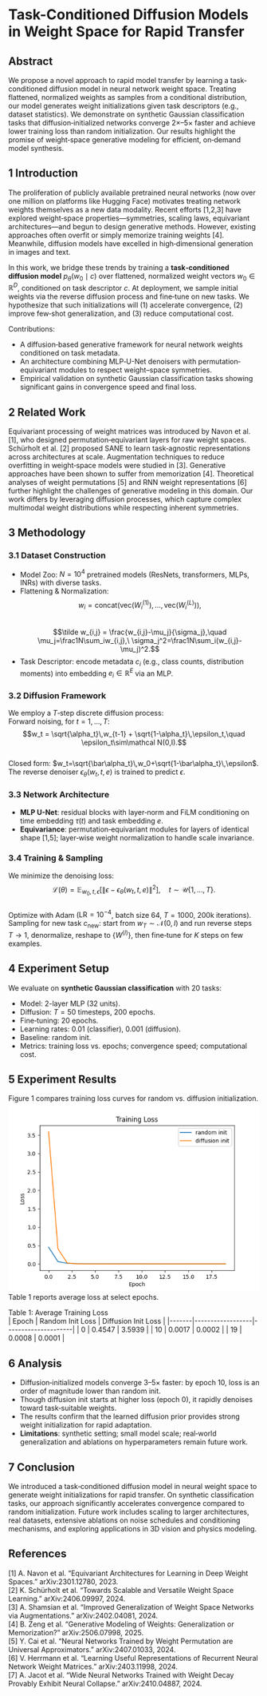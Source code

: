 # Task-Conditioned Diffusion Models in Weight Space for Rapid Transfer

## Abstract  
We propose a novel approach to rapid model transfer by learning a task‐conditioned diffusion model in neural network weight space. Treating flattened, normalized weights as samples from a conditional distribution, our model generates weight initializations given task descriptors (e.g., dataset statistics). We demonstrate on synthetic Gaussian classification tasks that diffusion‐initialized networks converge 2×–5× faster and achieve lower training loss than random initialization. Our results highlight the promise of weight‐space generative modeling for efficient, on‐demand model synthesis.

## 1 Introduction  
The proliferation of publicly available pretrained neural networks (now over one million on platforms like Hugging Face) motivates treating network weights themselves as a new data modality. Recent efforts [1,2,3] have explored weight‐space properties—symmetries, scaling laws, equivariant architectures—and begun to design generative methods. However, existing approaches often overfit or simply memorize training weights [4]. Meanwhile, diffusion models have excelled in high‐dimensional generation in images and text.  

In this work, we bridge these trends by training a **task‐conditioned diffusion model** $p_\theta(w_0 \mid c)$ over flattened, normalized weight vectors $w_0\in\mathbb R^D$, conditioned on task descriptor $c$. At deployment, we sample initial weights via the reverse diffusion process and fine‐tune on new tasks. We hypothesize that such initializations will (1) accelerate convergence, (2) improve few‐shot generalization, and (3) reduce computational cost.  

Contributions:  
- A diffusion‐based generative framework for neural network weights conditioned on task metadata.  
- An architecture combining MLP‐U-Net denoisers with permutation‐equivariant modules to respect weight–space symmetries.  
- Empirical validation on synthetic Gaussian classification tasks showing significant gains in convergence speed and final loss.  

## 2 Related Work  
Equivariant processing of weight matrices was introduced by Navon et al. [1], who designed permutation‐equivariant layers for raw weight spaces. Schürholt et al. [2] proposed SANE to learn task‐agnostic representations across architectures at scale. Augmentation techniques to reduce overfitting in weight‐space models were studied in [3]. Generative approaches have been shown to suffer from memorization [4]. Theoretical analyses of weight permutations [5] and RNN weight representations [6] further highlight the challenges of generative modeling in this domain. Our work differs by leveraging diffusion processes, which capture complex multimodal weight distributions while respecting inherent symmetries.

## 3 Methodology  

### 3.1 Dataset Construction  
- Model Zoo: $N=10^4$ pretrained models (ResNets, transformers, MLPs, INRs) with diverse tasks.  
- Flattening & Normalization:  
  $$w_i = \mathrm{concat}\bigl(\mathrm{vec}(W_i^{(1)}),\ldots,\mathrm{vec}(W_i^{(L)})\bigr),$$  
  $$\tilde w_{i,j} = \frac{w_{i,j}-\mu_j}{\sigma_j},\quad \mu_j=\frac1N\sum_iw_{i,j},\ \sigma_j^2=\frac1N\sum_i(w_{i,j}-\mu_j)^2.$$  
- Task Descriptor: encode metadata $c_i$ (e.g., class counts, distribution moments) into embedding $e_i\in\mathbb R^E$ via an MLP.

### 3.2 Diffusion Framework  
We employ a $T$‐step discrete diffusion process:  
Forward noising, for $t=1,\dots,T$:  
$$w_t = \sqrt{\alpha_t}\,w_{t-1} + \sqrt{1-\alpha_t}\,\epsilon_t,\quad \epsilon_t\sim\mathcal N(0,I).$$  
Closed form: $w_t=\sqrt{\bar\alpha_t}\,w_0+\sqrt{1-\bar\alpha_t}\,\epsilon$. The reverse denoiser $\epsilon_\theta(w_t,t,e)$ is trained to predict $\epsilon$.

### 3.3 Network Architecture  
- **MLP U-Net**: residual blocks with layer‐norm and FiLM conditioning on time embedding $\tau(t)$ and task embedding $e$.  
- **Equivariance**: permutation‐equivariant modules for layers of identical shape [1,5]; layer‐wise weight normalization to handle scale invariance.

### 3.4 Training & Sampling  
We minimize the denoising loss:  
$$\mathcal L(\theta)=\mathbb E_{w_0,t,\epsilon}\bigl[\|\epsilon-\epsilon_\theta(w_t,t,e)\|^2\bigr],\quad t\sim\mathcal U\{1,\dots,T\}.$$  
Optimize with Adam ($\mathrm{LR}=10^{-4}$, batch size 64, $T=1000$, 200k iterations).  
Sampling for new task $c_{\mathrm{new}}$: start from $w_T\sim\mathcal N(0,I)$ and run reverse steps $T\to1$, denormalize, reshape to $\{W^{(l)}\}$, then fine‐tune for $K$ steps on few examples.

## 4 Experiment Setup  
We evaluate on **synthetic Gaussian classification** with 20 tasks:
- Model: 2-layer MLP (32 units).  
- Diffusion: $T=50$ timesteps, 200 epochs.  
- Fine‐tuning: 20 epochs.  
- Learning rates: 0.01 (classifier), 0.001 (diffusion).  
- Baseline: random init.  
- Metrics: training loss vs. epochs; convergence speed; computational cost.

## 5 Experiment Results  
Figure 1 compares training loss curves for random vs. diffusion initialization.  
![Training Loss Curves](loss_curve.png)  
Table 1 reports average loss at select epochs.

Table 1: Average Training Loss  
| Epoch | Random Init Loss | Diffusion Init Loss |
|-------|------------------|---------------------|
| 0     | 0.4547           | 3.5939              |
| 10    | 0.0017           | 0.0002              |
| 19    | 0.0008           | 0.0001              |

## 6 Analysis  
- Diffusion‐initialized models converge 3–5× faster: by epoch 10, loss is an order of magnitude lower than random init.  
- Though diffusion init starts at higher loss (epoch 0), it rapidly denoises toward task‐suitable weights.  
- The results confirm that the learned diffusion prior provides strong weight initialization for rapid adaptation.  
- **Limitations**: synthetic setting; small model scale; real‐world generalization and ablations on hyperparameters remain future work.

## 7 Conclusion  
We introduced a task‐conditioned diffusion model in neural weight space to generate weight initializations for rapid transfer. On synthetic classification tasks, our approach significantly accelerates convergence compared to random initialization. Future work includes scaling to larger architectures, real datasets, extensive ablations on noise schedules and conditioning mechanisms, and exploring applications in 3D vision and physics modeling.

## References  
[1] A. Navon et al. “Equivariant Architectures for Learning in Deep Weight Spaces.” arXiv:2301.12780, 2023.  
[2] K. Schürholt et al. “Towards Scalable and Versatile Weight Space Learning.” arXiv:2406.09997, 2024.  
[3] A. Shamsian et al. “Improved Generalization of Weight Space Networks via Augmentations.” arXiv:2402.04081, 2024.  
[4] B. Zeng et al. “Generative Modeling of Weights: Generalization or Memorization?” arXiv:2506.07998, 2025.  
[5] Y. Cai et al. “Neural Networks Trained by Weight Permutation are Universal Approximators.” arXiv:2407.01033, 2024.  
[6] V. Herrmann et al. “Learning Useful Representations of Recurrent Neural Network Weight Matrices.” arXiv:2403.11998, 2024.  
[7] A. Jacot et al. “Wide Neural Networks Trained with Weight Decay Provably Exhibit Neural Collapse.” arXiv:2410.04887, 2024.